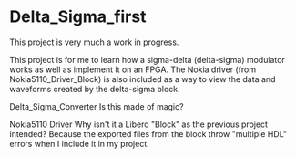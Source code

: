 # Delta_Sigma_first

This project is very much a work in progress.

This project is for me to learn how a sigma-delta (delta-sigma) modulator works as well as implement it on an FPGA. The Nokia driver (from Nokia5110_Driver_Block) is also included as a way to view the data and waveforms created by the delta-sigma block.

Delta_Sigma_Converter
Is this made of magic?

Nokia5110 Driver
Why isn't it a Libero "Block" as the previous project intended? Because the exported files from the block throw "multiple HDL" errors when I include it in my project.